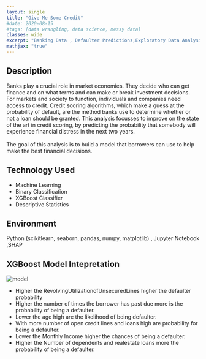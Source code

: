 ```yaml
---
layout: single
title: "Give Me Some Credit"
#date: 2020-08-15
#tags: [data wrangling, data science, messy data]
classes: wide
excerpt: "Banking Data , Defaulter Predictions,Exploratory Data Analysis,Predictive Analysis(Classification), Python"
mathjax: "true"
---
```


## Description
Banks play a crucial role in market economies. They decide who can get finance and on what terms and can make or break investment decisions. For markets and society to function, individuals and companies need access to credit. Credit scoring algorithms, which make a guess at the probability of default, are the method banks use to determine whether or not a loan should be granted. This analysis focusses to improve on the state of the art in credit scoring, by predicting the probability that somebody will experience financial distress in the next two years.
<br><br>
The goal of this analysis is to build a model that borrowers can use to help make the best financial decisions.

## Technology Used
- Machine Learning
- Binary Classification
- XGBoost Classifier
- Descriptive Statistics

## Environment
Python (scikitlearn, seaborn, pandas, numpy, matplotlib) , Jupyter Notebook ,SHAP

## XGBoost Model Intepretation

![model](/images/give-me-some-Credit/Model_interpretation.png) 

-  Higher the RevolvingUtilizationofUnsecuredLines higher the defaulter probability <br>
-  Higher the number of times the borrower has past due more is the probability of being a defaulter.<br>
-  Lower the age high are the likelihood of being defaulter.<br>
-  With more number of open credit lines and loans high are probability for being a defaulter.<br>
-  Lower the Monthly Income higher the chances of being a defaulter.<br>
-  Higher the Number of dependents and realestate loans more the probability of being a defaulter.<br>

